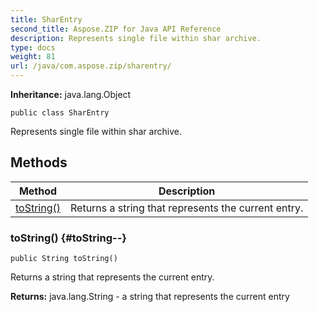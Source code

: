 ```yaml
---
title: SharEntry
second_title: Aspose.ZIP for Java API Reference
description: Represents single file within shar archive.
type: docs
weight: 81
url: /java/com.aspose.zip/sharentry/
---
```


**Inheritance:**
java.lang.Object
```
public class SharEntry
```

Represents single file within shar archive.
## Methods

| Method | Description |
| --- | --- |
| [toString()](#toString--) | Returns a string that represents the current entry. |
### toString() {#toString--}
```
public String toString()
```


Returns a string that represents the current entry.

**Returns:**
java.lang.String - a string that represents the current entry
